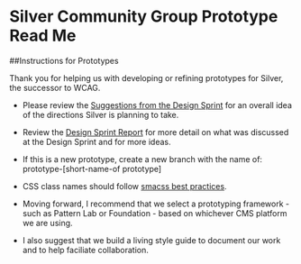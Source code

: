 # Silver Community Group Prototype Read Me

##Instructions for Prototypes

Thank you for helping us with developing or refining prototypes for Silver, the successor to WCAG.

*  Please review the [Suggestions from the Design Sprint](https://www.w3.org/community/silver/2018/04/23/suggestions-of-silver-design-sprint/) for an overall idea of the directions Silver is planning to take.

*  Review the [Design Sprint Report](https://www.w3.org/community/silver/draft-final-report-of-silver/) for more detail on what was discussed at the Design Sprint and for more ideas.

*  If this is a new prototype, create a new branch with the name of: prototype-[short-name-of prototype] 

*  CSS class names should follow [smacss best practices](https://smacss.com/).

*  Moving forward, I recommend that we select a prototyping framework - such as Pattern Lab or Foundation - based on whichever CMS platform we are using.

*  I also suggest that we build a living style guide to document our work and to help faciliate collaboration. 
